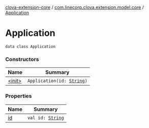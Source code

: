 [clova-extension-core](../../index.md) / [com.linecorp.clova.extension.model.core](../index.md) / [Application](./index.md)

# Application

`data class Application`

### Constructors

| Name | Summary |
|---|---|
| [&lt;init&gt;](-init-.md) | `Application(id: `[`String`](https://kotlinlang.org/api/latest/jvm/stdlib/kotlin/-string/index.html)`)` |

### Properties

| Name | Summary |
|---|---|
| [id](id.md) | `val id: `[`String`](https://kotlinlang.org/api/latest/jvm/stdlib/kotlin/-string/index.html) |
